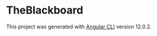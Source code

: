 # TheBlackboard

This project was generated with [Angular CLI](https://github.com/angular/angular-cli) version 12.0.2.
